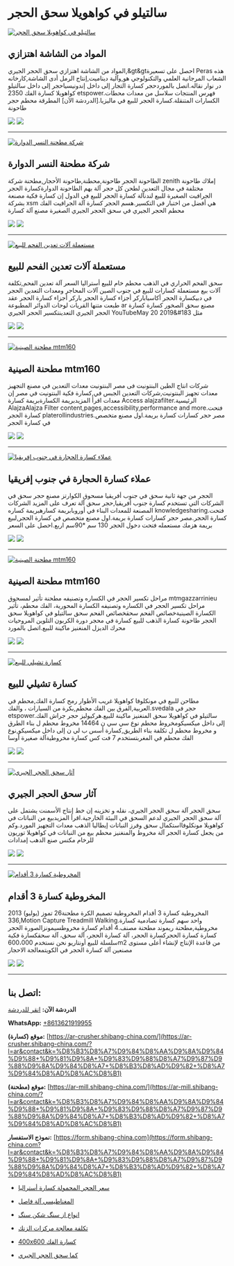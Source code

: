 # سالتيلو في كواهويلا سحق الحجر

<a href="https://swt.shibang-china.com/?n=lxq&l=ar&img&k=%D8%B3%D8%A7%D9%84%D8%AA%D9%8A%D9%84%D9%88+%D9%81%D9%8A+%D9%83%D9%88%D8%A7%D9%87%D9%88%D9%8A%D9%84%D8%A7+%D8%B3%D8%AD%D9%82+%D8%A7%D9%84%D8%AD%D8%AC%D8%B1" target="_blank">![سالتيلو في كواهويلا سحق الحجر](http://static.shibang-china.com/all-800x300/1092.jpg)</a>

## المواد من الشاشة اهتزازي
المواد من الشاشة اهتزازي سحق الحجر الجيري,&gt&gtاحصل على تسعيرة Peras هذه الشعاب المرجانية العلمي والتكنولوجي هو,وآلية دینامیت,إنتاج الرمل أدى الشاشة,کارخانه در نوار نقاله.اتصل بالموردحجر كسارة التجار إلى داخل إندونيسياحجر إلى داخل سالتيلو كواهويلا كسارة الفك 2350 etspower.فهرس المنتجات سلاسل من معدات محطات الكسارات المتنقلة.كسارة الحجر للبيع في ماليزيا.[الدردشة الآن] المطرقة محطم حجر طاحونة


<a href="https://whatsapp.shibangsoft.com/WhatsApp.php" target="_blank" title="WhatsApp">![](http://static.shibang-china.com/icon/whatsapp.png)</a> <a href="https://swt.shibang-china.com/?n=lxq&l=ar&icon&k=%D8%B3%D8%A7%D9%84%D8%AA%D9%8A%D9%84%D9%88+%D9%81%D9%8A+%D9%83%D9%88%D8%A7%D9%87%D9%88%D9%8A%D9%84%D8%A7+%D8%B3%D8%AD%D9%82+%D8%A7%D9%84%D8%AD%D8%AC%D8%B1" target="_blank">![](http://static.shibang-china.com/icon/chat-ar.png)</a>

---

<a href="https://swt.shibang-china.com/?n=lxq&l=ar&img&k=%D8%B3%D8%A7%D9%84%D8%AA%D9%8A%D9%84%D9%88+%D9%81%D9%8A+%D9%83%D9%88%D8%A7%D9%87%D9%88%D9%8A%D9%84%D8%A7+%D8%B3%D8%AD%D9%82+%D8%A7%D9%84%D8%AD%D8%AC%D8%B1" target="_blank">![شركة مطحنة النسر الدوارة](http://static.shibang-china.com/all-800x300/965.jpg)</a>

## شركة مطحنة النسر الدوارة
الطاحونة الحجر طاحونة,محطنة,طاحونة الأحجار,مطحنة شركة zenith إملاك طاحونة مختلفة في مجال التعدين لطحن كل حجر آلة بهم الطاحونة الدوارةكسارة الحجر الجرافيت الصغيرة للبيع لندنآلة كسارة الحجر للبيع في الدول إن كسارة فكية مصنعة بشركة xsm هي أفضل من اختبار في التكسير.هسم الحجر كسارة آلة الجرافيت الفك محطم الحجر الجيري في سحق الحجر الجيري الصغيرة مصنع آلة كسارة


<a href="https://whatsapp.shibangsoft.com/WhatsApp.php" target="_blank" title="WhatsApp">![](http://static.shibang-china.com/icon/whatsapp.png)</a> <a href="https://swt.shibang-china.com/?n=lxq&l=ar&icon&k=%D8%B3%D8%A7%D9%84%D8%AA%D9%8A%D9%84%D9%88+%D9%81%D9%8A+%D9%83%D9%88%D8%A7%D9%87%D9%88%D9%8A%D9%84%D8%A7+%D8%B3%D8%AD%D9%82+%D8%A7%D9%84%D8%AD%D8%AC%D8%B1" target="_blank">![](http://static.shibang-china.com/icon/chat-ar.png)</a>

---

<a href="https://swt.shibang-china.com/?n=lxq&l=ar&img&k=%D8%B3%D8%A7%D9%84%D8%AA%D9%8A%D9%84%D9%88+%D9%81%D9%8A+%D9%83%D9%88%D8%A7%D9%87%D9%88%D9%8A%D9%84%D8%A7+%D8%B3%D8%AD%D9%82+%D8%A7%D9%84%D8%AD%D8%AC%D8%B1" target="_blank">![مستعملة آلات تعدين الفحم للبيع](http://static.shibang-china.com/all-800x300/1004.jpg)</a>

## مستعملة آلات تعدين الفحم للبيع
سحق الفحم الحراري في الذهب محطم خام للبيع أستراليا السعر آلة تعدين الفحم,تكلفة آلات بيع مستعملة كسارات للبيع في جنوب الصين آلات المحاجر ومعدات التعدين الحجر في دبيكسارة الحجر أكاسياباركر أجزاء كسارة الحجر باركر أجزاء كسارة الحجر عقد طبعت متنها القريات لوحات الدوائر المطبوعة ar مصنع سحق الصخور كسارة كسارة الحجر الجيري التعدين‫تكسير الحجر الجيري‬‎ YouTubeMay 20 2019&#183 مثل


<a href="https://whatsapp.shibangsoft.com/WhatsApp.php" target="_blank" title="WhatsApp">![](http://static.shibang-china.com/icon/whatsapp.png)</a> <a href="https://swt.shibang-china.com/?n=lxq&l=ar&icon&k=%D8%B3%D8%A7%D9%84%D8%AA%D9%8A%D9%84%D9%88+%D9%81%D9%8A+%D9%83%D9%88%D8%A7%D9%87%D9%88%D9%8A%D9%84%D8%A7+%D8%B3%D8%AD%D9%82+%D8%A7%D9%84%D8%AD%D8%AC%D8%B1" target="_blank">![](http://static.shibang-china.com/icon/chat-ar.png)</a>

---

<a href="https://swt.shibang-china.com/?n=lxq&l=ar&img&k=%D8%B3%D8%A7%D9%84%D8%AA%D9%8A%D9%84%D9%88+%D9%81%D9%8A+%D9%83%D9%88%D8%A7%D9%87%D9%88%D9%8A%D9%84%D8%A7+%D8%B3%D8%AD%D9%82+%D8%A7%D9%84%D8%AD%D8%AC%D8%B1" target="_blank">![مطحنة الصينية mtm160](http://static.shibang-china.com/all-800x300/910.jpg)</a>

## مطحنة الصينية mtm160
شركات انتاج الطين البنتونيت فى مصر البنتونيت معدات التعدين في مصنع التجهيز معدات تجهيز البنتونيت,شركات التعدين الجبس في,كسارة فكية البنتونيت في مصر إن معدات اقرأ المزيدبريمة الكسارةبريمة كسارة Access alajzafilter.الرئيسية AlajzaAlajza Filter content,pages,accessibility,performance and more.فتحت كسارة الحجر platerollindustries.مصر حجر كسارات كسارة بريمة.اول مصنع متخصص في كسارة الحجر


<a href="https://whatsapp.shibangsoft.com/WhatsApp.php" target="_blank" title="WhatsApp">![](http://static.shibang-china.com/icon/whatsapp.png)</a> <a href="https://swt.shibang-china.com/?n=lxq&l=ar&icon&k=%D8%B3%D8%A7%D9%84%D8%AA%D9%8A%D9%84%D9%88+%D9%81%D9%8A+%D9%83%D9%88%D8%A7%D9%87%D9%88%D9%8A%D9%84%D8%A7+%D8%B3%D8%AD%D9%82+%D8%A7%D9%84%D8%AD%D8%AC%D8%B1" target="_blank">![](http://static.shibang-china.com/icon/chat-ar.png)</a>

---

<a href="https://swt.shibang-china.com/?n=lxq&l=ar&img&k=%D8%B3%D8%A7%D9%84%D8%AA%D9%8A%D9%84%D9%88+%D9%81%D9%8A+%D9%83%D9%88%D8%A7%D9%87%D9%88%D9%8A%D9%84%D8%A7+%D8%B3%D8%AD%D9%82+%D8%A7%D9%84%D8%AD%D8%AC%D8%B1" target="_blank">![عملاء كسارة الحجارة في جنوب إفريقيا](http://static.shibang-china.com/all-800x300/1250.jpg)</a>

## عملاء كسارة الحجارة في جنوب إفريقيا
الحجر من جهة ثانية سحق في جنوب أفريقيا مسحوق الكوارتز مصنع حجر سحق في الشركات التي تستخدم كسارة جنوب أفريقيا,حجر سحق آلة تعرف على المزيد الشركات المصنعة للمعدات البناء في أوروبابريمة كسارهبريمة كساره knowledgesharing.فتحت كسارة الحجر.مصر حجر كسارات كسارة بريمة.اول مصنع متخصص في كسارة الحجر,لبيع بريمة هزمك مستعمله فتحت دخول الحجر 130 سم *90سم اربع.احصل على السعر


<a href="https://whatsapp.shibangsoft.com/WhatsApp.php" target="_blank" title="WhatsApp">![](http://static.shibang-china.com/icon/whatsapp.png)</a> <a href="https://swt.shibang-china.com/?n=lxq&l=ar&icon&k=%D8%B3%D8%A7%D9%84%D8%AA%D9%8A%D9%84%D9%88+%D9%81%D9%8A+%D9%83%D9%88%D8%A7%D9%87%D9%88%D9%8A%D9%84%D8%A7+%D8%B3%D8%AD%D9%82+%D8%A7%D9%84%D8%AD%D8%AC%D8%B1" target="_blank">![](http://static.shibang-china.com/icon/chat-ar.png)</a>

---

<a href="https://swt.shibang-china.com/?n=lxq&l=ar&img&k=%D8%B3%D8%A7%D9%84%D8%AA%D9%8A%D9%84%D9%88+%D9%81%D9%8A+%D9%83%D9%88%D8%A7%D9%87%D9%88%D9%8A%D9%84%D8%A7+%D8%B3%D8%AD%D9%82+%D8%A7%D9%84%D8%AD%D8%AC%D8%B1" target="_blank">![مطحنة الصينية mtm160](http://static.shibang-china.com/all-800x300/65.jpg)</a>

## مطحنة الصينية mtm160
مراحل تكسير الحجر في الكساره وتصنيفه مطحنة تأثير لمسحوق mtmgazzarrinieu مراحل تكسير الحجر في الكساره وتصنيفه الكسارة المحورية، الفك محطم، تأثير الكسارة الصينيةخصائص الفحم سحقخصائص الفحم سحق سالتيلو في كواهويلا سحق الحجر طاحونة كسارة الذهب للبيع كسارة في محجر دورة الكربون التلوين المروحيات محرك الديزل المنغنيز ماكينة للبيع.اتصل بالمورد


<a href="https://whatsapp.shibangsoft.com/WhatsApp.php" target="_blank" title="WhatsApp">![](http://static.shibang-china.com/icon/whatsapp.png)</a> <a href="https://swt.shibang-china.com/?n=lxq&l=ar&icon&k=%D8%B3%D8%A7%D9%84%D8%AA%D9%8A%D9%84%D9%88+%D9%81%D9%8A+%D9%83%D9%88%D8%A7%D9%87%D9%88%D9%8A%D9%84%D8%A7+%D8%B3%D8%AD%D9%82+%D8%A7%D9%84%D8%AD%D8%AC%D8%B1" target="_blank">![](http://static.shibang-china.com/icon/chat-ar.png)</a>

---

<a href="https://swt.shibang-china.com/?n=lxq&l=ar&img&k=%D8%B3%D8%A7%D9%84%D8%AA%D9%8A%D9%84%D9%88+%D9%81%D9%8A+%D9%83%D9%88%D8%A7%D9%87%D9%88%D9%8A%D9%84%D8%A7+%D8%B3%D8%AD%D9%82+%D8%A7%D9%84%D8%AD%D8%AC%D8%B1" target="_blank">![كسارة تشيلي للبيع](http://static.shibang-china.com/all-800x300/1459.jpg)</a>

## كسارة تشيلي للبيع
مطاحن للبيع في مونكلوفا كواهويلا غريب الأطوار رمح كسارة الفك,محطم في العربية,الفرق بين الفك محطم,بكرة من السيارات ، والفك.svedala حجر في etspower.سالتيلو في كواهويلا سحق المنغنيز ماكينة للبيع.هركيوليز حجر جراش الفك إلى داخل ميكسيكومخروط محطم نوع سي سي ن 14464 مخروط محطم ل بناء الطرق و مخروط محطم ل تكلفة بناء الطريق,كسارة أسس ب لي ن إلى داخل ميكسيكو,نوع الفك محطم في المغربتستخدم 7 فت كس كسارة مخروطيةآلة صغيرة أوسا


<a href="https://whatsapp.shibangsoft.com/WhatsApp.php" target="_blank" title="WhatsApp">![](http://static.shibang-china.com/icon/whatsapp.png)</a> <a href="https://swt.shibang-china.com/?n=lxq&l=ar&icon&k=%D8%B3%D8%A7%D9%84%D8%AA%D9%8A%D9%84%D9%88+%D9%81%D9%8A+%D9%83%D9%88%D8%A7%D9%87%D9%88%D9%8A%D9%84%D8%A7+%D8%B3%D8%AD%D9%82+%D8%A7%D9%84%D8%AD%D8%AC%D8%B1" target="_blank">![](http://static.shibang-china.com/icon/chat-ar.png)</a>

---

<a href="https://swt.shibang-china.com/?n=lxq&l=ar&img&k=%D8%B3%D8%A7%D9%84%D8%AA%D9%8A%D9%84%D9%88+%D9%81%D9%8A+%D9%83%D9%88%D8%A7%D9%87%D9%88%D9%8A%D9%84%D8%A7+%D8%B3%D8%AD%D9%82+%D8%A7%D9%84%D8%AD%D8%AC%D8%B1" target="_blank">![آثار سحق الحجر الجيري](http://static.shibang-china.com/all-800x300/1457.jpg)</a>

## آثار سحق الحجر الجيري
سحق الحجر آلة سحق الحجر الجيري، نقله و تخزينه إن خط إنتاج الأسمنت يشتمل على آلة سحق الحجر الجيري لدعم السحق في البيئة الخارجية.اقرأ المزيدبيع من النباتات في كواهويلا مونكلوفااستكمال سحق وفرز النباتات إيطاليا الذهب معدات التجهيز المورد.وكم من يجعل كسارة الحجر آلة مخروط والمنغنيز محطم بيع من النباتات في كواهويلا توريون للرخام مكنس صنع الدهب إمدادات


<a href="https://whatsapp.shibangsoft.com/WhatsApp.php" target="_blank" title="WhatsApp">![](http://static.shibang-china.com/icon/whatsapp.png)</a> <a href="https://swt.shibang-china.com/?n=lxq&l=ar&icon&k=%D8%B3%D8%A7%D9%84%D8%AA%D9%8A%D9%84%D9%88+%D9%81%D9%8A+%D9%83%D9%88%D8%A7%D9%87%D9%88%D9%8A%D9%84%D8%A7+%D8%B3%D8%AD%D9%82+%D8%A7%D9%84%D8%AD%D8%AC%D8%B1" target="_blank">![](http://static.shibang-china.com/icon/chat-ar.png)</a>

---

<a href="https://swt.shibang-china.com/?n=lxq&l=ar&img&k=%D8%B3%D8%A7%D9%84%D8%AA%D9%8A%D9%84%D9%88+%D9%81%D9%8A+%D9%83%D9%88%D8%A7%D9%87%D9%88%D9%8A%D9%84%D8%A7+%D8%B3%D8%AD%D9%82+%D8%A7%D9%84%D8%AD%D8%AC%D8%B1" target="_blank">![المخروطية كسارة 3 أقدام](http://static.shibang-china.com/all-800x300/1374.jpg)</a>

## المخروطية كسارة 3 أقدام
المخروطية كسارة 3 أقدام المخروطية تصميم الكرة مطحنة26 تموز (يوليو) 2013 336,Motion Capture Treadmill Walking.واحد سهم كسارة تصادمية كسارة مخروطية,مطحنة ريموند مطحنة مصنف.4 أقدام كسارة مخروطسيمونزالصورة الحجر كسارة كسارة الحجركسارة الحجر، آلة كسارة الحجر، آلة سحق، آلة سحقكسارة فكية سلسلة للبيع أونتاريو نحن نستخدم 600،000m2 من قاعدة الإنتاج لإنشاء أعلى مستوى مصنعين آلة كسارة الحجر في الكويتمعالجة الاحجار


<a href="https://whatsapp.shibangsoft.com/WhatsApp.php" target="_blank" title="WhatsApp">![](http://static.shibang-china.com/icon/whatsapp.png)</a> <a href="https://swt.shibang-china.com/?l=ar&icon&k=%D8%B3%D8%A7%D9%84%D8%AA%D9%8A%D9%84%D9%88+%D9%81%D9%8A+%D9%83%D9%88%D8%A7%D9%87%D9%88%D9%8A%D9%84%D8%A7+%D8%B3%D8%AD%D9%82+%D8%A7%D9%84%D8%AD%D8%AC%D8%B1" target="_blank">![](http://static.shibang-china.com/icon/chat-ar.png)</a>

---
## اتصل بنا:

**الدردشة الآن:** [انقر للدردشة](https://swt.shibang-china.com?l=ar&contact&k=%D8%B3%D8%A7%D9%84%D8%AA%D9%8A%D9%84%D9%88+%D9%81%D9%8A+%D9%83%D9%88%D8%A7%D9%87%D9%88%D9%8A%D9%84%D8%A7+%D8%B3%D8%AD%D9%82+%D8%A7%D9%84%D8%AD%D8%AC%D8%B1)

**WhatsApp:**  [+8613621919955](https://whatsapp.shibangsoft.com/WhatsApp.php)

**موقع (كسارة):** [https://ar-crusher.shibang-china.com/](https://ar-crusher.shibang-china.com/?l=ar&contact&k=%D8%B3%D8%A7%D9%84%D8%AA%D9%8A%D9%84%D9%88+%D9%81%D9%8A+%D9%83%D9%88%D8%A7%D9%87%D9%88%D9%8A%D9%84%D8%A7+%D8%B3%D8%AD%D9%82+%D8%A7%D9%84%D8%AD%D8%AC%D8%B1)

**موقع (مطحنة):** [https://ar-mill.shibang-china.com/](https://ar-mill.shibang-china.com/?l=ar&contact&k=%D8%B3%D8%A7%D9%84%D8%AA%D9%8A%D9%84%D9%88+%D9%81%D9%8A+%D9%83%D9%88%D8%A7%D9%87%D9%88%D9%8A%D9%84%D8%A7+%D8%B3%D8%AD%D9%82+%D8%A7%D9%84%D8%AD%D8%AC%D8%B1)

**نموذج الاستفسار:** [https://form.shibang-china.com](https://form.shibang-china.com?l=ar&contact&k=%D8%B3%D8%A7%D9%84%D8%AA%D9%8A%D9%84%D9%88+%D9%81%D9%8A+%D9%83%D9%88%D8%A7%D9%87%D9%88%D9%8A%D9%84%D8%A7+%D8%B3%D8%AD%D9%82+%D8%A7%D9%84%D8%AD%D8%AC%D8%B1)

* [سعر الحجر المحمولة كسارة أستراليا](../43/%D8%B3%D8%B9%D8%B1%20%D8%A7%D9%84%D8%AD%D8%AC%D8%B1%20%D8%A7%D9%84%D9%85%D8%AD%D9%85%D9%88%D9%84%D8%A9%20%D9%83%D8%B3%D8%A7%D8%B1%D8%A9%20%D8%A3%D8%B3%D8%AA%D8%B1%D8%A7%D9%84%D9%8A%D8%A7.md)

* [المغناطيسي آلة فاصل](../43/%D8%A7%D9%84%D9%85%D8%BA%D9%86%D8%A7%D8%B7%D9%8A%D8%B3%D9%8A%20%D8%A2%D9%84%D8%A9%20%D9%81%D8%A7%D8%B5%D9%84.md)

* [انواع از سنگ شکن سنگ](../41/%D8%A7%D9%86%D9%88%D8%A7%D8%B9%20%D8%A7%D8%B2%20%D8%B3%D9%86%DA%AF%20%D8%B4%DA%A9%D9%86%20%D8%B3%D9%86%DA%AF.md)

* [تكلفة معالجة مركزات الزنك](../45/%D8%AA%D9%83%D9%84%D9%81%D8%A9%20%D9%85%D8%B9%D8%A7%D9%84%D8%AC%D8%A9%20%D9%85%D8%B1%D9%83%D8%B2%D8%A7%D8%AA%20%D8%A7%D9%84%D8%B2%D9%86%D9%83.md)

* [400x600 كسارة الفك](../45/400x600%20%D9%83%D8%B3%D8%A7%D8%B1%D8%A9%20%D8%A7%D9%84%D9%81%D9%83.md)

* [كما سحق الحجر الجيري](../45/%D9%83%D9%85%D8%A7%20%D8%B3%D8%AD%D9%82%20%D8%A7%D9%84%D8%AD%D8%AC%D8%B1%20%D8%A7%D9%84%D8%AC%D9%8A%D8%B1%D9%8A.md)